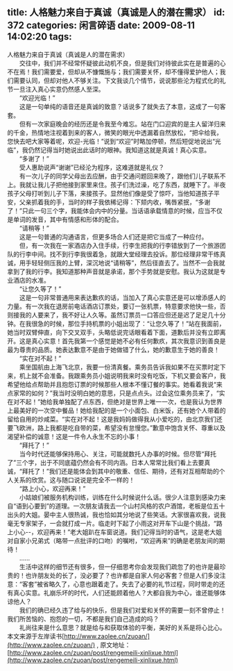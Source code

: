 title: 人格魅力来自于真诚（真诚是人的潜在需求）
id: 372
categories: 闲言碎语
date: 2009-08-11 14:02:20
tags:
---

人格魅力来自于真诚（真诚是人的潜在需求）
</br>　　交往中，我们并不经常怀疑彼此动机不良，但是我们对待彼此实在是普遍的心不在焉！我们需要爱，但却从不慷慨施与；我们需要关怀，却不懂得爱护他人；我们需要认同，但却对他人不够关注。下文我谈几个情节，说说那些沦为程式化的礼节一旦注入真心实意仍然感人至深。
</br>　　“欢迎光临！”
</br>　　这是一句单纯的语音还是真诚的致意？话说多了就失去了本意，这成了一句客套。
</br>　　但有一次家庭晚会的经历还是令我至今难忘。站在门口迎宾的是主人留洋归来的千金，热情地注视着到来的客人，微笑的眼光中透漏着自然放松，“把伞给我，您快去吧大家等着呢，欢迎-光临！”说到“欢迎”时略加停顿，然后短促地说出“光临”，我仍然记得当时她说出此话时的眼神。我知道这就是真诚！真心实意。
</br>　　“多谢了！”
</br>　　受人惠助说声“谢谢”已经沦为程序，这难道就是礼仪？
</br>　　有一次儿子的同学父母出去应酬，由于交通问题回来晚了，跟他们儿子联系不上。我就让我儿子把他接到家里来住。孩子们洗过澡，吃了东西，就睡下了。半夜孩子父母打听到儿子下落，来接孩子。显然他们像是受了惊吓，当他知道孩子平安，父亲抓着我的手，当时的样子我依稀记得：下颏内收，嘴唇紧抿，“多谢了！”只此一句三个字，我能体会内中的分量。当话语承载情意的时候，应当不仅是单词的发音，其中有情感和形体的配合。
</br>　　“请稍等！”
</br>　　这是一句普通的沟通语言，但更多场合人们还是把它当成了一种应付。
</br>　　但，有一次我在一家酒店办入住手续，行李生把我的行李错放到了一个旅游团队的行李中间。找不到行李我很着急，就跟大堂经理去投诉。那位经理非常干练真诚，用手轻轻侧压我的上臂，深沉地说“请稍等”，然后径直去了。当然不一会我就拿到了我的行李。我知道那种声音就是承诺，那个手势就是安慰。我认为这就是专业酒店的水准。
</br>　　“让您久等了！”
</br>　　这是一句非常普通用来表达歉疚的话，当加入了真心实意还是可以增添感人的力量。有一次我在退房前电话酒店订票处，要订一张机票，特意要求他快一些，否则接我的人要来了，我不好让人久等。虽然订票员一口答应但还是迟了足足几十分钟。在我很急的时候，那位手持机票的小姐出现了：“让您久等了！”站在我面前，她当时双臂伸直，向下交叉双手，头略低说完话眼看着下面，道歉后并没有立即离开。这是真心实意！首先我第一个感觉是她不必有任何歉疚，其次我意识到善良是最为尊贵的品质。她表达歉意不是由于她做错了什么，她的歉意生于她的善良！
</br>　　“实在对不起！”
</br>　　乘坐国航由上海飞北京，我要一份清真餐。乘务员告诉我如果不在买票时定下来，机上就不会准备。我跟乘务员小姐说明我来时没有吃饭，下机又要会客户，我希望他给点帮助并且抱怨订票的时候那些人根本不懂订餐的事实。她看着我说“来点家常的如何？”我当时没明白她的意思，只是点点头。过会这位乘务员来了，“实在对不起！”她给我单独配了点东西，但绝对是世界上唯一一次，也是我认为世界上最美好的一次空中餐品！她给我配的是一个小面包、白米饭，还有她个人带着的留给自用的炒咸菜。“实在对不起！这是我妈妈做得我从小爱吃的，由北京我们还要飞欧洲，路上我都是吃自带的菜，希望没有怠慢您。”歉意中饱含关怀、尊重以及渴望补偿的诚意！这是一件令人永生不忘的小事！
</br>　　“拜托了！”
</br>　　当今时代还能够保持用心、关注，可能就数托人办事的时候。但尽管“拜托了”三个字，出于不同底蕴仍然会有不同内涵。日本人常常比我们看上去要真诚，“拜托了！”我们还是能体会到其中的敬重、信任、期待，还有对互相帮助的个人关系的欣赏。这与随口说说是完全不一样的！
</br>　　“路上小心，欢迎再来！”
</br>　　小姑娘们被服务机构训练，训练在什么时候说什么话。很少人注意到感染力来自“语到心要到”的道理。一次朋友请我去一个山村风格的农户酒馆，老板是位五十出头的大姐。晏中主人很热诚，我也恰如其分地说了些笑话。大家很喜欢我，说我毫无专家架子，一会就打成一片。临走时下起了小雨这对开车下山是个挑战，“路上小心--，欢迎再来！”老大姐趴在车窗说道。我们记得当时的语气，这是老大姐对自家小兄弟式（略带一点批评的口吻）的嘱咐，“欢迎再来”的确是老朋友间的期待！
</br>　　……
</br>　　生活中这样的细节还有很多，但一仔细思考你会发现我们疏忽了的也许是最珍贵的！也许朋友处的长了，没必要了？也许都是自家人何必客套？但是人们多没注意：“客套”被省略久了，心意也跟着走了。失去了必要的礼节过程，同时带走的还有真心实意。礼崩乐坏的时代，人们还能顾着他人？大都自我为中心，谁还能够体谅他人？
</br>　　我们的确已经久违了给与的快乐，但是我们对爱和关怀的需要一刻不曾停止！我们所苦恼的、抱怨的一切，不都是我们自己造成的吗？
</br>　　礼尚往来是什么意思？就是给与和获取体验的平衡，美好的关系是将心比心。
</br>本文来源于左岸读书[http://www.zaolee.cn/zuoan/](http://www.zaolee.cn/zuoan/) , 原文地址：[http://www.zaolee.cn/zuoan/post/rengemeili-xinlixue.html](http://www.zaolee.cn/zuoan/post/rengemeili-xinlixue.html)
